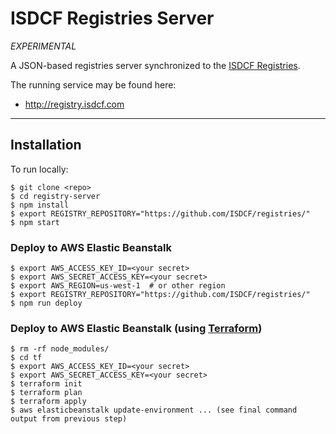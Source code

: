 ISDCF Registries Server
=======================

_EXPERIMENTAL_

A JSON-based registries server synchronized to the [ISDCF Registries](https://github.com/ISDCF/registries/).

The running service may be found here:

   * http://registry.isdcf.com

---

## Installation

To run locally:

```shell
$ git clone <repo>
$ cd registry-server
$ npm install
$ export REGISTRY_REPOSITORY="https://github.com/ISDCF/registries/"
$ npm start
```

### Deploy to AWS Elastic Beanstalk

```shell
$ export AWS_ACCESS_KEY_ID=<your secret>
$ export AWS_SECRET_ACCESS_KEY=<your secret>
$ export AWS_REGION=us-west-1  # or other region
$ export REGISTRY_REPOSITORY="https://github.com/ISDCF/registries/"
$ npm run deploy
```

### Deploy to AWS Elastic Beanstalk (using [Terraform](https://www.terraform.io))

```shell
$ rm -rf node_modules/
$ cd tf
$ export AWS_ACCESS_KEY_ID=<your secret>
$ export AWS_SECRET_ACCESS_KEY=<your secret>
$ terraform init
$ terraform plan
$ terraform apply
$ aws elasticbeanstalk update-environment ... (see final command output from previous step)
```
